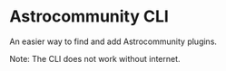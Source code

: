 # Astrocommunity CLI
An easier way to find and add Astrocommunity plugins.

Note: The CLI does not work without internet. 
